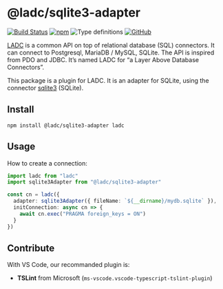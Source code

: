 # @ladc/sqlite3-adapter

<!-- [![Dependencies Status](https://david-dm.org/paleo/ladc-sqlite3-adapter/status.svg)](https://david-dm.org/paleo/ladc-sqlite3-adapter)
[![Codacy Badge](https://api.codacy.com/project/badge/Grade/b1db8eb8f3754035854abce5758a2fab)](https://www.codacy.com/manual/paleo/ladc-sqlite3-adapter?utm_source=github.com&amp;utm_medium=referral&amp;utm_content=paleo/ladc-sqlite3-adapter&amp;utm_campaign=Badge_Grade) -->
[![Build Status](https://travis-ci.com/paleo/ladc.svg?branch=master)](https://travis-ci.com/paleo/ladc)
[![npm](https://img.shields.io/npm/dm/@ladc/sqlite3-adapter)](https://www.npmjs.com/package/@ladc/sqlite3-adapter)
![Type definitions](https://img.shields.io/npm/types/@ladc/sqlite3-adapter)
[![GitHub](https://img.shields.io/github/license/paleo/ladc)](https://github.com/paleo/ladc)

[LADC](https://github.com/paleo/ladc/tree/master/ladc) is a common API on top of relational database (SQL) connectors. It can connect to Postgresql, MariaDB / MySQL, SQLite. The API is inspired from PDO and JDBC. It’s named LADC for “a Layer Above Database Connectors”.

This package is a plugin for LADC. It is an adapter for SQLite, using the connector [sqlite3](https://github.com/mapbox/node-sqlite3) (SQLite).

## Install

```
npm install @ladc/sqlite3-adapter ladc
```

## Usage

How to create a connection:

```ts
import ladc from "ladc"
import sqlite3Adapter from "@ladc/sqlite3-adapter"

const cn = ladc({
  adapter: sqlite3Adapter({ fileName: `${__dirname}/mydb.sqlite` }),
  initConnection: async cn => {
    await cn.exec("PRAGMA foreign_keys = ON")
  }
})
```

## Contribute

With VS Code, our recommanded plugin is:

* **TSLint** from Microsoft (`ms-vscode.vscode-typescript-tslint-plugin`)
